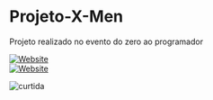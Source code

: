 # Projeto-X-Men
Projeto realizado no evento do zero ao programador

[![Website](https://img.shields.io/badge/Website-39E09B?style=for-the-badge&logo=Website&logoColor=white)](projeto-gta.netlify.app) 
<br/>
[![Website](https://img.shields.io/badge/Acesse%20o%20meu-Website-39E09B?style=for-the-badge&logo=Website&logoColor=white)](projeto-gta.netlify.app)

![curtida](https://img.shields.io/badge/Deixa%20o-%E2%9D%A4-red.svg?style=flat)
